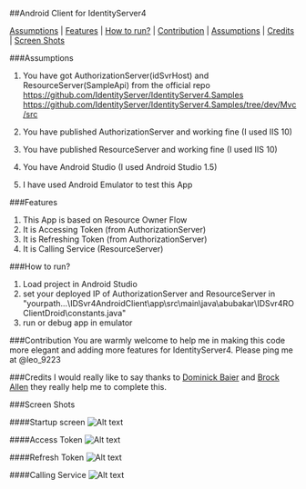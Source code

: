 ##Android Client for IdentityServer4

[Assumptions](README.md#assumptions) | [Features](README.md#features) | [How to run?](README.md#how-to-run) | [Contribution](README.md#contribution) | [Assumptions](README.md#assumptions) | [Credits](README.md#credits) | [Screen Shots](README.md#screen-shots)

###Assumptions
1. You have got AuthorizationServer(idSvrHost) and ResourceServer(SampleApi) from the 
official repo
https://github.com/IdentityServer/IdentityServer4.Samples
https://github.com/IdentityServer/IdentityServer4.Samples/tree/dev/Mvc/src

2. You have published AuthorizationServer and working fine (I used IIS 10)
2. You have published ResourceServer and working fine (I used IIS 10)
3. You have Android Studio (I used Android Studio 1.5)
4. I have used Android Emulator to test this App

###Features
1. This App is based on Resource Owner Flow
2. It is Accessing Token (from AuthorizationServer)
3. It is Refreshing Token (from AuthorizationServer)
4. It is Calling Service (ResourceServer)

###How to run?
1. Load project in Android Studio
2. set your deployed IP of AuthorizationServer and ResourceServer in "yourpath...\IDSvr4AndroidClient\app\src\main\java\abubakar\IDSvr4ROClientDroid\constants.java"
3. run or debug app in emulator


###Contribution
You are warmly welcome to help me in making this code more elegant and adding more features for IdentityServer4. Please ping me at @leo_9223

###Credits
I would really like to say thanks to [Dominick Baier](https://github.com/leastprivilege) and [Brock Allen](https://github.com/brockallen) they really help me to complete this.



###Screen Shots


####Startup screen
![Alt text](img1.png?raw=true "Startup screen")


####Access Token
![Alt text](img2.png?raw=true "Access Token")


####Refresh Token
![Alt text](img3.png?raw=true "Refresh Token")


####Calling Service
![Alt text](img4.png?raw=true "Calling Service")

